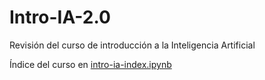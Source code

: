 # Intro-IA-2.0
Revisión del curso de introducción a la Inteligencia Artificial

Índice del curso en [intro-ia-index.ipynb](intro-ia-index.ipynb)
